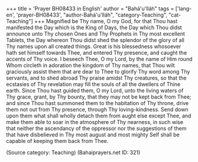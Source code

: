 +++
title = 'Prayer BH08433 in English'
author = "Bahá'u'lláh"
tags = ['lang-en', 'prayer-BH08433', "author-Bahá'u'lláh", "category-Teaching", "cat-Teaching"]
+++
Magnified be Thy name, O my God, for that Thou hast manifested the Day which is the King of Days, the Day which Thou didst announce unto Thy chosen Ones and Thy Prophets in Thy most excellent Tablets, the Day whereon Thou didst shed the splendor of the glory of all Thy names upon all created things.  Great is his blessedness whosoever hath set himself towards Thee, and entered Thy presence, and caught the accents of Thy voice.
I beseech Thee, O my Lord, by the name of Him round Whom circleth in adoration the kingdom of Thy names, that Thou wilt graciously assist them that are dear to Thee to glorify Thy word among Thy servants, and to shed abroad Thy praise amidst Thy creatures, so that the ecstasies of Thy revelation may fill the souls of all the dwellers of Thine earth.
Since Thou hast guided them, O my Lord, unto the living waters of Thy grace, grant, by Thy bounty, that they may not be kept back from Thee; and since Thou hast summoned them to the habitation of Thy throne, drive them not out from Thy presence, through Thy loving-kindness. Send down upon them what shall wholly detach them from aught else except Thee, and make them able to soar in the atmosphere of Thy nearness, in such wise that neither the ascendancy of the oppressor nor the suggestions of them that have disbelieved in Thy most august and most mighty Self shall be capable of keeping them back from Thee.

(Source category: Teaching)
(Bahaiprayers.net ID: 321)
